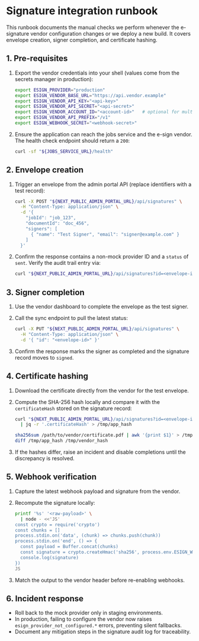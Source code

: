 # Signature integration runbook

This runbook documents the manual checks we perform whenever the e-signature
vendor configuration changes or we deploy a new build. It covers envelope
creation, signer completion, and certificate hashing.

## 1. Pre-requisites

1. Export the vendor credentials into your shell (values come from the secrets
   manager in production):

   ```bash
   export ESIGN_PROVIDER="production"
   export ESIGN_VENDOR_BASE_URL="https://api.vendor.example"
   export ESIGN_VENDOR_API_KEY="<api-key>"
   export ESIGN_VENDOR_API_SECRET="<api-secret>"
   export ESIGN_VENDOR_ACCOUNT_ID="<account-id>"   # optional for multi-tenant setups
   export ESIGN_VENDOR_API_PREFIX="/v1"
   export ESIGN_WEBHOOK_SECRET="<webhook-secret>"
   ```

2. Ensure the application can reach the jobs service and the e-sign vendor.
   The health check endpoint should return a `200`:

   ```bash
   curl -sf "${JOBS_SERVICE_URL}/health"
   ```

## 2. Envelope creation

1. Trigger an envelope from the admin portal API (replace identifiers with a
   test record):

   ```bash
   curl -X POST "${NEXT_PUBLIC_ADMIN_PORTAL_URL}/api/signatures" \
     -H "Content-Type: application/json" \
     -d '{
       "jobId": "job_123",
       "documentId": "doc_456",
       "signers": [
         { "name": "Test Signer", "email": "signer@example.com" }
       ]
     }'
   ```

2. Confirm the response contains a non-mock provider ID and a `status` of
   `sent`. Verify the audit trail entry via:

   ```bash
   curl "${NEXT_PUBLIC_ADMIN_PORTAL_URL}/api/signatures?id=<envelope-id>&audit=true"
   ```

## 3. Signer completion

1. Use the vendor dashboard to complete the envelope as the test signer.

2. Call the sync endpoint to pull the latest status:

   ```bash
   curl -X PUT "${NEXT_PUBLIC_ADMIN_PORTAL_URL}/api/signatures" \
     -H "Content-Type: application/json" \
     -d '{ "id": "<envelope-id>" }'
   ```

3. Confirm the response marks the signer as completed and the signature record
   moves to `signed`.

## 4. Certificate hashing

1. Download the certificate directly from the vendor for the test envelope.
2. Compute the SHA-256 hash locally and compare it with the
   `certificateHash` stored on the signature record:

   ```bash
   curl "${NEXT_PUBLIC_ADMIN_PORTAL_URL}/api/signatures?id=<envelope-id>" \
     | jq -r '.certificateHash' > /tmp/app_hash

   sha256sum /path/to/vendor/certificate.pdf | awk '{print $1}' > /tmp/vendor_hash
   diff /tmp/app_hash /tmp/vendor_hash
   ```

3. If the hashes differ, raise an incident and disable completions until the
   discrepancy is resolved.

## 5. Webhook verification

1. Capture the latest webhook payload and signature from the vendor.
2. Recompute the signature locally:

   ```bash
   printf '%s' '<raw-payload>' \
     | node - <<'JS'
   const crypto = require('crypto')
   const chunks = []
   process.stdin.on('data', (chunk) => chunks.push(chunk))
   process.stdin.on('end', () => {
     const payload = Buffer.concat(chunks)
     const signature = crypto.createHmac('sha256', process.env.ESIGN_WEBHOOK_SECRET).update(payload).digest('hex')
     console.log(signature)
   })
   JS
   ```

3. Match the output to the vendor header before re-enabling webhooks.

## 6. Incident response

- Roll back to the mock provider only in staging environments.
- In production, failing to configure the vendor now raises
  `esign_provider_not_configured.*` errors, preventing silent fallbacks.
- Document any mitigation steps in the signature audit log for traceability.
